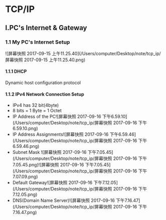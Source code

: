 # TCP/IP

## I.PC's Internet & Gateway

### 1.1 My PC's Internet Setup

![屏幕快照 2017-09-15 上午11.25.40](/Users/computer/Desktop/note/tcp_ip/屏幕快照 2017-09-15 上午11.25.40.png)

#### 1.1.1 DHCP

Dynamic host configuration protocol



#### 1.1.2 IPv4 Network Connection Setup

- IPv4 has 32 bit(4byte)
- 8 bits =  1 Byte = 1 Octet
- IP Address of the PC![屏幕快照 2017-09-16 下午6.59.10](/Users/computer/Desktop/note/tcp_ip/屏幕快照 2017-09-16 下午6.59.10.png)
- IP Address Assignments![屏幕快照 2017-09-16 下午6.59.46](/Users/computer/Desktop/note/tcp_ip/屏幕快照 2017-09-16 下午6.59.46.png)
- Subnet Mask ![屏幕快照 2017-09-16 下午7.05.45](/Users/computer/Desktop/note/tcp_ip/屏幕快照 2017-09-16 下午7.05.45.png)![屏幕快照 2017-09-16 下午7.05.45](/Users/computer/Desktop/note/tcp_ip/屏幕快照 2017-09-16 下午7.07.09.png)
- Default Gateway![屏幕快照 2017-09-16 下午7.12.05](/Users/computer/Desktop/note/tcp_ip/屏幕快照 2017-09-16 下午7.12.05.png)
- DNS(Domain Name Server)![屏幕快照 2017-09-16 下午7.16.47](/Users/computer/Desktop/note/tcp_ip/屏幕快照 2017-09-16 下午7.16.47.png)



